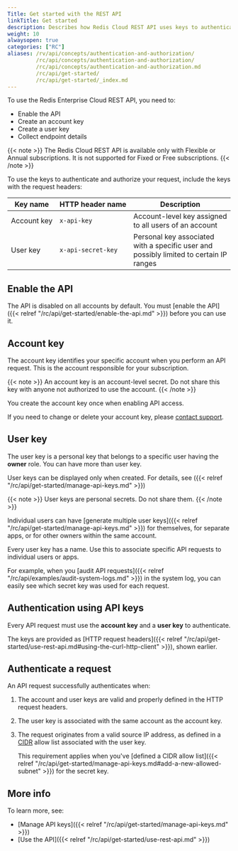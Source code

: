 ```yaml
---
Title: Get started with the REST API
linkTitle: Get started
description: Describes how Redis Cloud REST API uses keys to authenticate and authorize access.
weight: 10
alwaysopen: true
categories: ["RC"]
aliases: /rv/api/concepts/authentication-and-authorization/
         /rc/api/concepts/authentication-and-authorization/
         /rc/api/concepts/authentication-and-authorization.md         
         /rc/api/get-started/
         /rc/api/get-started/_index.md
---
```


To use the Redis Enterprise Cloud REST API, you need to:

- Enable the API
- Create an account key
- Create a user key
- Collect endpoint details

{{< note >}}
The Redis Cloud REST API is available only with Flexible or Annual subscriptions.  It is not supported for Fixed or Free subscriptions.
{{< /note >}}

To use the keys to authenticate and authorize your request, include the keys with the request headers:

| Key name         | HTTP&nbsp;header&nbsp;name   |Description                                            |
| -----------      | -------------------| ----------------------------------------------------- |
| Account&nbsp;key | `x-api-key`        | Account-level key assigned to all users of an account |
| User key       | <nobr>`x-api-secret-key`</nobr> | Personal key associated with a specific user and possibly limited to certain IP ranges                      |

## Enable the API

The API is disabled on all accounts by default. You must [enable the API]({{< relref "/rc/api/get-started/enable-the-api.md" >}}) before you can use it.

## Account key

The account key identifies your specific account when you perform an API request.  This is the account responsible for your subscription.

{{< note >}}
An account key is an account-level secret. Do not share this key with anyone not authorized to use the account.
{{< /note >}}

You create the account key once when enabling API access.

If you need to change or delete your account key, please [contact support](https://redislabs.com/company/support/).

## User key

The user key is a personal key that belongs to a specific user having the **owner** role.  You can have more than user key.

User keys can be displayed only when created.  For details, see ({{< relref "/rc/api/get-started/manage-api-keys.md" >}})

{{< note >}}
User keys are personal secrets. Do not share them.
{{< /note >}}

Individual users can have [generate multiple user keys]({{< relref "/rc/api/get-started/manage-api-keys.md" >}})
for themselves, for separate apps, or for other owners within the same account.

Every user key has a name. Use this to associate specific API requests to individual users or apps.

For example, when you [audit API requests]({{< relref "/rc/api/examples/audit-system-logs.md" >}}) in the system log, you can easily see which secret key was used for each request.

## Authentication using API keys

Every API request must use the **account key** and a **user key** to authenticate.

The keys are provided as [HTTP request headers]({{< relref "/rc/api/get-started/use-rest-api.md#using-the-curl-http-client" >}}), shown earlier.

## Authenticate a request

An API request successfully authenticates when:

1. The account and user keys are valid and properly defined in the HTTP request headers.
1. The user key is associated with the same account as the account key.
1. The request originates from a valid source IP address, as defined in a [CIDR](https://en.wikipedia.org/wiki/Classless_Inter-Domain_Routing) allow list associated with the user key.

    This requirement applies when you've [defined a CIDR allow list]({{< relref "/rc/api/get-started/manage-api-keys.md#add-a-new-allowed-subnet" >}}) for the secret key.

## More info

To learn more, see:

- [Manage API keys]({{< relref "/rc/api/get-started/manage-api-keys.md" >}})
- [Use the API]({{< relref "/rc/api/get-started/use-rest-api.md" >}})
